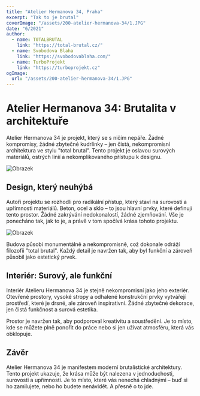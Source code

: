 ```yaml
---
title: "Atelier Hermanova 34, Praha"
excerpt: "Tak to je brutal"
coverImage: "/assets/200-atelier-hermanova-34/1.JPG"
date: "6/2021"
author:
  - name: T0TALBRUTAL
    link: "https://total-brutal.cz/"
  - name: Svobodova Blaha
    link: "https://svobodovablaha.com/"
  - name: TurboProjekt
    link: "https://turboprojekt.cz"
ogImage:
  url: "/assets/200-atelier-hermanova-34/1.JPG"
---
```


# Atelier Hermanova 34: Brutalita v architektuře

Atelier Hermanova 34 je projekt, který se s ničím nepáře. Žádné kompromisy, žádné zbytečné kudrlinky – jen čistá, nekompromisní architektura ve stylu "total brutal". Tento projekt je oslavou surových materiálů, ostrých linií a nekomplikovaného přístupu k designu.

![Obrazek](/assets/200-atelier-hermanova-34/1.JPG)

## Design, který neuhýbá

Autoři projektu se rozhodli pro radikální přístup, který staví na surovosti a upřímnosti materiálů. Beton, ocel a sklo – to jsou hlavní prvky, které definují tento prostor. Žádné zakrývání nedokonalostí, žádné zjemňování. Vše je ponecháno tak, jak to je, a právě v tom spočívá krása tohoto projektu.

![Obrazek](/assets/200-atelier-hermanova-34/2.JPG)

Budova působí monumentálně a nekompromisně, což dokonale odráží filozofii "total brutal". Každý detail je navržen tak, aby byl funkční a zároveň působil jako estetický prvek.

## Interiér: Surový, ale funkční

Interiér Atelieru Hermanova 34 je stejně nekompromisní jako jeho exteriér. Otevřené prostory, vysoké stropy a odhalené konstrukční prvky vytvářejí prostředí, které je drsné, ale zároveň inspirativní. Žádné zbytečné dekorace, jen čistá funkčnost a surová estetika.

Prostor je navržen tak, aby podporoval kreativitu a soustředění. Je to místo, kde se můžete plně ponořit do práce nebo si jen užívat atmosféru, která vás obklopuje.

## Závěr

Atelier Hermanova 34 je manifestem moderní brutalistické architektury. Tento projekt ukazuje, že krása může být nalezena v jednoduchosti, surovosti a upřímnosti. Je to místo, které vás nenechá chladnými – buď si ho zamilujete, nebo ho budete nenávidět. A přesně o to jde.
